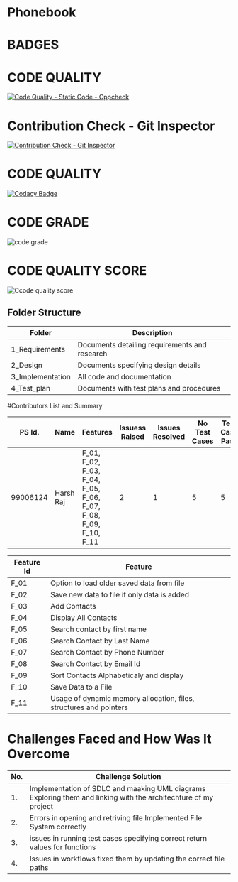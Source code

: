 # Phonebook

# BADGES

# CODE QUALITY
[![Code Quality - Static Code - Cppcheck](https://github.com/harshtheraj/m1_fun-automation_phonebook/actions/workflows/cppcheck.yml/badge.svg)](https://github.com/harshtheraj/m1_fun-automation_phonebook/actions/workflows/cppcheck.yml)

# Contribution Check - Git Inspector
[![Contribution Check - Git Inspector](https://github.com/harshtheraj/m1_fun-automation_phonebook/actions/workflows/gitinspector.yml/badge.svg)](https://github.com/harshtheraj/m1_fun-automation_phonebook/actions/workflows/gitinspector.yml)


# CODE QUALITY
[![Codacy Badge](https://app.codacy.com/project/badge/Grade/0ab03b7108d04707884529caea4fa12d)](https://www.codacy.com/gh/harshtheraj/m1_fun-automation_phonebook/dashboard?utm_source=github.com&amp;utm_medium=referral&amp;utm_content=harshtheraj/m1_fun-automation_phonebook&amp;utm_campaign=Badge_Grade)

# CODE GRADE
![code grade](https://api.codiga.io/project/29836/status/svg)

# CODE QUALITY SCORE
![Ccode quality score](https://api.codiga.io/project/29836/score/svg)

## Folder Structure 

|Folder	 |Description
|---------| ----------|
1_Requirements|	Documents detailing requirements and research
2_Design	|Documents specifying design details
3_Implementation|	All code and documentation
4_Test_plan	|Documents with test plans and procedures


#Contributors List and Summary

PS Id.|	Name |	Features |	Issuess Raised |	Issues Resolved |	No Test Cases |	Test Case Pass
|-----|------|-----------|----------------|-------------------|---------------|---------------|
99006124|	Harsh Raj |	F_01, F_02, F_03, F_04, F_05, F_06, F_07, F_08, F_09, F_10, F_11|	2|	1|	5|	5


Feature Id|	Feature
|----------|-------|
F_01|	Option to load older saved data from file
F_02|	Save new data to file if only data is added
F_03	|Add Contacts
F_04	|Display All Contacts
F_05	|Search contact by first name
F_06	|Search Contact by Last Name
F_07	|Search Contact by Phone Number
F_08	|Search Contact by Email Id
F_09	|Sort Contacts Alphabeticaly and display
F_10	|Save Data to a File
F_11	|Usage of dynamic memory allocation, files, structures and pointers

# Challenges Faced and How Was It Overcome
No.|	Challenge	Solution
--|-----------------------
1.|	Implementation of SDLC and maaking UML diagrams	Exploring them and linking with the architechture of my project
2.|	Errors in opening and retriving file	Implemented File System correctly
3.|	issues in running test cases	specifying correct return values for functions
4.|	Issues in workflows	fixed them by updating the correct file paths
